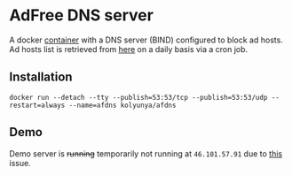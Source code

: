 # AdFree DNS server
A docker [container](https://hub.docker.com/r/kolyunya/afdns/) with a DNS server (BIND) configured to block ad hosts. Ad hosts list is retrieved from [here](https://github.com/StevenBlack/hosts) on a daily basis via a cron job.

## Installation
`docker run --detach --tty --publish=53:53/tcp --publish=53:53/udp --restart=always --name=afdns kolyunya/afdns`

## Demo
Demo server is ~~running~~ temporarily not running at `46.101.57.91` due to [this](https://github.com/Kolyunya/afdns/issues/2) issue.
